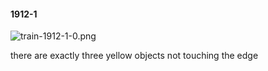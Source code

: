 #### 1912-1
![train-1912-1-0.png](https://github.com/lil-lab/nlvr/raw/master/nlvr/train/images/4/train-1912-1-0.png "train-1912-1-0.png")

there are exactly three yellow objects not touching the edge